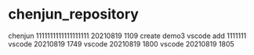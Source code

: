 # chenjun_repository
chenjun 1111111111111111111
20210819 1109
create demo3
vscode add 1111111
vscode 20210819 1749
vscode 20210819 1800
vscode 20210819 1805